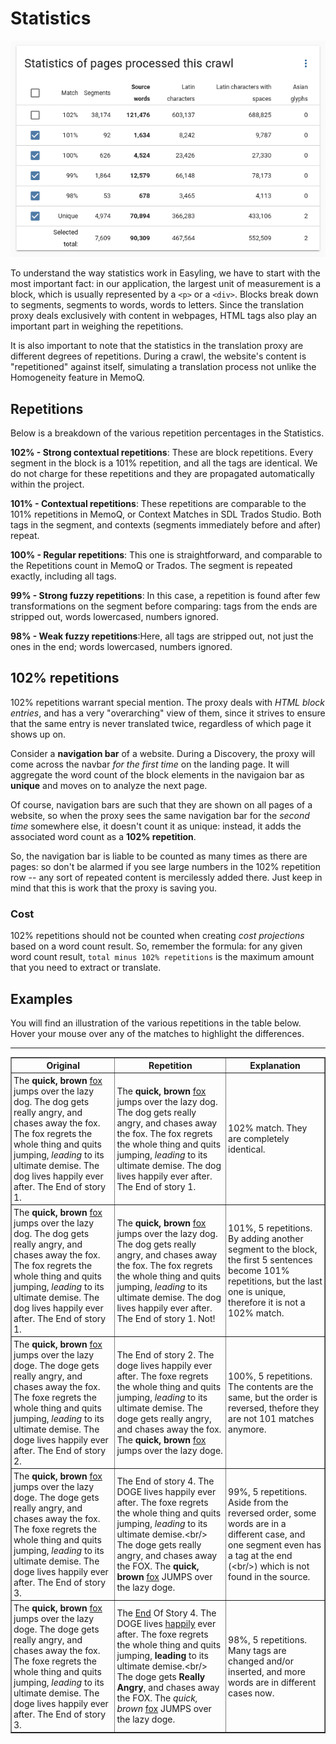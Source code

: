 # Statistics

![Crawl statistics](/img/dashboard2/crawl_statistics.png)

To understand the way statistics work in Easyling, we have to start with the most important fact: in our application, the largest unit of measurement is a block, which is usually represented by a `<p>` or a `<div>`. Blocks break down to segments, segments to words, words to letters. Since the translation proxy deals exclusively with content in webpages, HTML tags also play an important part in weighing the repetitions.

It is also important to note that the statistics in the translation proxy are different degrees of repetitions. During a crawl, the website's content is "repetitioned" against itself, simulating a translation process not unlike the Homogeneity feature in MemoQ.

## Repetitions

Below is a breakdown of the various repetition percentages in the Statistics.

**102% - Strong contextual repetitions**: These are block repetitions. Every segment in the block is a 101% repetition, and all the tags are identical. We do not charge for these repetitions and they are propagated automatically within the project.

**101% - Contextual repetitions**: These repetitions are comparable to the 101% repetitions in MemoQ, or Context Matches in SDL Trados Studio. Both tags in the segment, and contexts (segments immediately before and after) repeat.

**100% - Regular repetitions**: This one is straightforward, and comparable to the Repetitions count in MemoQ or Trados. The segment is repeated exactly, including all tags.

**99% - Strong fuzzy repetitions**: In this case, a repetition is found after few transformations on the segment before comparing: tags from the ends are stripped out, words lowercased, numbers ignored.

**98% - Weak fuzzy repetitions**:Here, all tags are stripped out, not just the ones in the end; words lowercased, numbers ignored.

## 102% repetitions

102% repetitions warrant special mention. The proxy deals with *HTML block entries*, and has a very "overarching" view of them, since it strives to ensure that the same entry is never translated twice, regardless of which page it shows up on.

Consider a **navigation bar** of a website. During a Discovery, the proxy will come across the navbar *for the first time* on the landing page. It will aggregate the word count of the block elements in the navigaion bar as **unique** and moves on to analyze the next page.

Of course, navigation bars are such that they are shown on all pages of a website, so when the proxy sees the same navigation bar for the *second time* somewhere else, it doesn't count it as unique: instead, it adds the associated word count as a **102% repetition**.

So, the navigation bar is liable to be counted as many times as there are pages: so don't be alarmed if you see large numbers in the 102% repetition row -- any sort of repeated content is mercilessly added there. Just keep in mind that this is work that the proxy is saving you.

### Cost

102% repetitions should not be counted when creating *cost projections* based on a word count result. So, remember the formula: for any given word count result, `total minus 102% repetitions` is the maximum amount that you need to extract or translate.

## Examples

You will find an illustration of the various repetitions in the table below. Hover your mouse over any of the matches to highlight the differences.

<!-- Not very markdown-y, but we'll make an exception this time -->
<body class="container">
<script src="https://code.jquery.com/jquery-1.11.2.min.js"></script>
<script src="https://maxcdn.bootstrapcdn.com/bootstrap/3.3.2/js/bootstrap.min.js"></script>
<script>
function on100() {
    $(".one").css("background-color", "yellow");
    $(".two").css("background-color", "LightGreen");
    $(".three").css("background-color", "LightBlue");
    $(".four").css("background-color", "LightGrey");
    $(".five").css("background-color", "pink");
  }
function off100() {
    $(".one").css("background-color", "white");
    $(".two").css("background-color", "white");
    $(".three").css("background-color", "white");
    $(".four").css("background-color", "white");
    $(".five").css("background-color", "white");
  }
function on99() {
    $(".one99").css("background-color", "yellow");
    $(".two99").css("background-color", "LightGreen");
    $(".three99").css("background-color", "LightBlue");
    $(".four99").css("background-color", "LightGrey");
    $(".five99").css("background-color", "pink");
  }
function off99() {
    $(".one99").css("background-color", "white");
    $(".two99").css("background-color", "white");
    $(".three99").css("background-color", "white");
    $(".four99").css("background-color", "white");
    $(".five99").css("background-color", "white");
  }
function on98() {
    $(".one98").css("background-color", "yellow");
    $(".two98").css("background-color", "LightGreen");
    $(".three98").css("background-color", "LightBlue");
    $(".four98").css("background-color", "LightGrey");
    $(".five98").css("background-color", "pink");
  }
function off98() {
    $(".one98").css("background-color", "white");
    $(".two98").css("background-color", "white");
    $(".three98").css("background-color", "white");
    $(".four98").css("background-color", "white");
    $(".five98").css("background-color", "white");
  }
</script>
<style type="text/css">
	.ui-field {
		font-weight: bold;
	}
	.ui-value {
		font-style: italic;
	}
	.ui-button {
		font-weight: bold;
	}
	.pad {
		padding: 3px;
	}
</style>

<hr>

<table border="1">
<thead>
<tr>
<th class="pad" translate="no">Original</th>
<th class="pad" translate="no">Repetition</th>
<th class="pad" translate="no">Explanation</th>
</tr>
</thead>
<tbody>

<tr>
<td class="pad" onmouseover="$('.102 span').css('background-color', 'yellow')" onmouseout="$('.102 span').css('background-color', 'white')"><div class="102 src"><span>The <b>quick, brown</b> <a href="http://en.wikipedia.org/wiki/Fox">fox</a> jumps over the lazy dog. The dog gets really angry, and chases away the fox. The fox regrets the whole thing and quits jumping, <i>leading</i> to its ultimate demise. The dog lives happily ever after. The End of story 1.</span></div></td>
<td class="pad" onmouseover="$('.102 span').css('background-color', 'yellow')" onmouseout="$('.102 span').css('background-color', 'white')"><div class="102 tar"><span>The <b>quick, brown</b> <a href="http://en.wikipedia.org/wiki/Fox">fox</a> jumps over the lazy dog. The dog gets really angry, and chases away the fox. The fox regrets the whole thing and quits jumping, <i>leading</i> to its ultimate demise. The dog lives happily ever after. The End of story 1.</span></div></td>
<td class="pad" translate="no">102% match. They are completely identical.</td>
</tr>

<tr>
<td class="pad" onmouseover="$('.101').css('background-color', 'yellow'); $('.not101').css('background-color', 'LightGreen');" onmouseout="$('.101').css('background-color', 'white'); $('.not101').css('background-color', 'white');"><div class="src"><span class="101">The <b>quick, brown</b> <a href="http://en.wikipedia.org/wiki/Fox">fox</a> jumps over the lazy dog. The dog gets really angry, and chases away the fox. The fox regrets the whole thing and quits jumping, <i>leading</i> to its ultimate demise. The dog lives happily ever after. The End of story 1.</span></div></td>
<td class="pad" onmouseover="$('.101').css('background-color', 'yellow'); $('.not101').css('background-color', 'LightGreen');" onmouseout="$('.101').css('background-color', 'white'); $('.not101').css('background-color', 'white');"><div class="tar"><span class="101">The <b>quick, brown</b> <a href="http://en.wikipedia.org/wiki/Fox">fox</a> jumps over the lazy dog. The dog gets really angry, and chases away the fox. The fox regrets the whole thing and quits jumping, <i>leading</i> to its ultimate demise. The dog lives happily ever after. The End of story 1.</span> <span class="not101">Not!</span></div></td>
<td class="pad" translate="no">101%, 5 repetitions. By adding another segment to the block, the first 5 sentences become 101% repetitions, but the last one is unique, therefore it is not a 102% match.</td>
</tr>

<tr>
<td class="pad" onmouseover="on100();" onmouseout="off100();"><span class="one">The <b>quick, brown</b> <a href="http://en.wikipedia.org/wiki/Fox">fox</a> jumps over the lazy doge.</span> <span class="two">The doge gets really angry, and chases away the fox.</span> <span class="three">The foxe regrets the whole thing and quits jumping, <i>leading</i> to its ultimate demise.</span> <span class="four">The doge lives happily ever after.</span> <span class="five">The End of story 2.</span></td>
<td class="pad" onmouseover="on100();" onmouseout="off100();"><span class="five">The End of story 2.</span> <span class="four">The doge lives happily ever after.</span> <span class="three">The foxe regrets the whole thing and quits jumping, <i>leading</i> to its ultimate demise.</span> <span class="two">The doge gets really angry, and chases away the fox.</span> <span class="one">The <b>quick, brown</b> <a href="http://en.wikipedia.org/wiki/Fox">fox</a> jumps over the lazy doge.</span></td>
<td class="pad" translate="no">100%, 5 repetitions. The contents are the same, but the order is reversed, thefore they are not 101 matches anymore.</td>
</tr>

<tr>
<td class="pad" onmouseover="on99();" onmouseout="off99();"><span class="one99">The <b>quick, brown</b> <a href="http://en.wikipedia.org/wiki/Fox">fox</a> jumps over the lazy doge.</span> <span class="two99">The doge gets really angry, and chases away the fox.</span> <span class="three99">The foxe regrets the whole thing and quits jumping, <i>leading</i> to its ultimate demise.</span> <span class="four99">The doge lives happily ever after.</span> <span class="five99">The End of story 3.</span></td>
<td class="pad" onmouseover="on99();" onmouseout="off99();"><span class="five99">The End of story 4.</span> <span class="four99">The DOGE lives happily ever after.</span> <span class="three99">The foxe regrets the whole thing and quits jumping, <i>leading</i> to its ultimate demise.&lt;br/&gt;<br/></span> <span class="two99">The doge gets really angry, and chases away the FOX.</span> <span class="one99">The <b>quick, brown</b> <a href="http://en.wikipedia.org/wiki/Fox">fox</a> JUMPS over the lazy doge.</span></td>
<td class="pad" translate="no">99%, 5 repetitions. Aside from the reversed order, some words are in a different case, and one segment even has a tag at the end (&lt;br/&gt;) which is not found in the source.</td>
</tr>

<tr>
<td class="pad" onmouseover="on98();" onmouseout="off98();"><span class="one98">The <b>quick, brown</b> <a href="http://en.wikipedia.org/wiki/Fox">fox</a> jumps over the lazy doge.</span> <span class="two98">The doge gets really angry, and chases away the fox.</span> <span class="three98">The foxe regrets the whole thing and quits jumping, <i>leading</i> to its ultimate demise.</span> <span class="four98">The doge lives happily ever after.</span> <span class="five98">The End of story 3.</span></td>
<td class="pad" onmouseover="on98();" onmouseout="off98();"><span class="five98">The <u>End</u> Of Story 4.</span> <span class="four98">The DOGE lives <u>happily</u> ever after.</span> <span class="three98">The foxe regrets the whole thing and quits jumping, <b>leading</b> to its ultimate demise.&lt;br/&gt;<br/></span> <span class="two98">The doge gets <b>Really Angry</b>, and chases away the FOX.</span> <span class="one98">The <i>quick, brown</i> <a href="http://en.wikipedia.org/wiki/Fox">fox</a> JUMPS over the lazy doge.</span></td>
<td class="pad" translate="no">98%, 5 repetitions. Many tags are changed and/or inserted, and more words are in different cases now.</td>
</tr>
</tbody>
</table>
</body>
